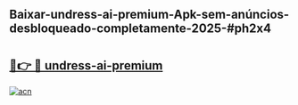 ## Baixar-undress-ai-premium-Apk-sem-anúncios-desbloqueado-completamente-2025-#ph2x4

# <h2><a href="https://ainizakaria.my?title=undress-ai-premium&ref=22M">🔗👉 🔴 undress-ai-premium</a></h2>

[![acn](https://github.com/user-attachments/assets/0f9c940e-d8b0-45ae-aac7-cd30a18b3e1c)](https://ainizakaria.my?title=undress-ai-premium&ref=22M)

